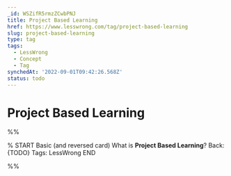 ```yaml
---
_id: WSZifR5rmzZCwbPNJ
title: Project Based Learning
href: https://www.lesswrong.com/tag/project-based-learning
slug: project-based-learning
type: tag
tags:
  - LessWrong
  - Concept
  - Tag
synchedAt: '2022-09-01T09:42:26.568Z'
status: todo
---
```


# Project Based Learning


%%

% START
Basic (and reversed card)
What is **Project Based Learning**?
Back: {TODO}
Tags: LessWrong
END

%%
	
